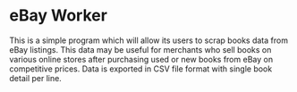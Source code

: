 # eBay Worker

This is a simple program which will allow its users to scrap books data from eBay listings. This data may be useful for merchants who sell books on various online stores after purchasing used or new books from eBay on competitive prices. Data is exported in CSV file format with single book detail per line.
